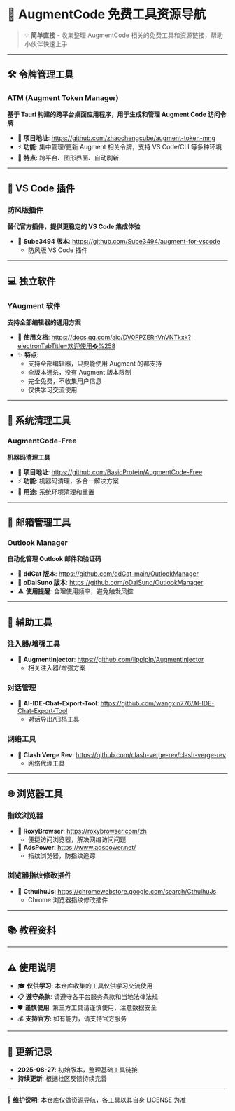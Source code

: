 # 🚀 AugmentCode 免费工具资源导航

> 💡 **简单直接** - 收集整理 AugmentCode 相关的免费工具和资源链接，帮助小伙伴快速上手

---

## 🛠️ 令牌管理工具

### ATM (Augment Token Manager)
**基于 Tauri 构建的跨平台桌面应用程序，用于生成和管理 Augment Code 访问令牌**
- 🔗 **项目地址**: https://github.com/zhaochengcube/augment-token-mng
- ⚡ **功能**: 集中管理/更新 Augment 相关令牌，支持 VS Code/CLI 等多种环境
- 🎯 **特点**: 跨平台、图形界面、自动刷新

---

## 🔌 VS Code 插件

### 防风版插件
**替代官方插件，提供更稳定的 VS Code 集成体验**

- 🔗 **Sube3494 版本**: https://github.com/Sube3494/augment-for-vscode
  - 防风版 VS Code 插件

---

## 💻 独立软件

### YAugment 软件
**支持全部编辑器的通用方案**
- 🔗 **使用文档**: https://docs.qq.com/aio/DV0FPZERhVnVNTkxk?electronTabTitle=欢迎使用�%258
- ✨ **特点**:
  - 支持全部编辑器，只要能使用 Augment 的都支持
  - 全版本通杀，没有 Augment 版本限制
  - 完全免费，不收集用户信息
  - 仅供学习交流使用

---

## 🧹 系统清理工具

### AugmentCode-Free
**机器码清理工具**
- 🔗 **项目地址**: https://github.com/BasicProtein/AugmentCode-Free
- ⚡ **功能**: 机器码清理，多合一解决方案
- 🎯 **用途**: 系统环境清理和重置

---

## 📧 邮箱管理工具

### Outlook Manager
**自动化管理 Outlook 邮件和验证码**

- 🔗 **ddCat 版本**: https://github.com/ddCat-main/OutlookManager
- 🔗 **oDaiSuno 版本**: https://github.com/oDaiSuno/OutlookManager
- ⚠️ **使用提醒**: 合理使用频率，避免触发风控

---

## 🔧 辅助工具

### 注入器/增强工具
- 🔗 **AugmentInjector**: https://github.com/llpplplp/AugmentInjector
  - 相关注入器/增强方案

### 对话管理
- 🔗 **AI-IDE-Chat-Export-Tool**: https://github.com/wangxin776/AI-IDE-Chat-Export-Tool
  - 对话导出/归档工具

### 网络工具
- 🔗 **Clash Verge Rev**: https://github.com/clash-verge-rev/clash-verge-rev
  - 网络代理工具

---

## 🌐 浏览器工具

### 指纹浏览器
- 🔗 **RoxyBrowser**: https://roxybrowser.com/zh
  - 便捷访问浏览器，解决网络访问问题
- 🔗 **AdsPower**: https://www.adspower.net/
  - 指纹浏览器，防指纹追踪

### 浏览器指纹修改插件
- 🔗 **CthulhuJs**: https://chromewebstore.google.com/search/CthulhuJs
  - Chrome 浏览器指纹修改插件

---

## 📚 教程资料

---

## ⚠️ 使用说明

- 🎓 **仅供学习**: 本仓库收集的工具仅供学习交流使用
- 📋 **遵守条款**: 请遵守各平台服务条款和当地法律法规  
- 🛡️ **谨慎使用**: 第三方工具请谨慎使用，注意数据安全
- 💰 **支持官方**: 如有能力，请支持官方服务

---

## 🔄 更新记录

- **2025-08-27**: 初始版本，整理基础工具链接
- **持续更新**: 根据社区反馈持续完善

---

**📝 维护说明**: 本仓库仅做资源导航，各工具以其自身 LICENSE 为准
